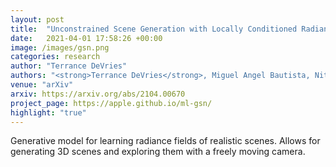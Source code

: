 ```yaml
---
layout: post
title:  "Unconstrained Scene Generation with Locally Conditioned Radiance Fields"
date:   2021-04-01 17:58:26 +00:00
image: /images/gsn.png
categories: research
author: "Terrance DeVries"
authors: "<strong>Terrance DeVries</strong>, Miguel Angel Bautista, Nitish Srivastava, Graham W. Taylor, Joshua M. Susskind"
venue: "arXiv"
arxiv: https://arxiv.org/abs/2104.00670
project_page: https://apple.github.io/ml-gsn/
highlight: "true"
---
```

Generative model for learning radiance fields of realistic scenes. Allows for generating 3D scenes and exploring them with a freely moving camera.